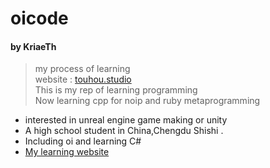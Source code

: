 oicode
======
#### by KriaeTh
> my process of learning    
>website : [touhou.studio](http://touhou.studio)    
> This is my rep of learning programming    
> Now learning cpp for noip and ruby metaprogramming    
- interested in unreal engine game making or unity    
- A high school student in China,Chengdu Shishi .     
- Including oi and learning C#    
- [My learning website](http://ybt.ssoier.cn:8088)    

